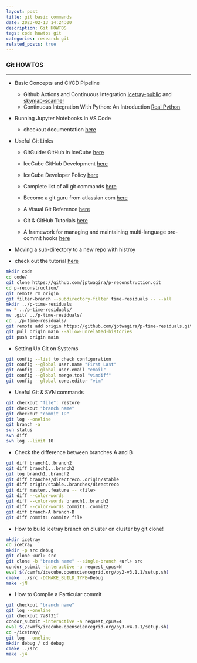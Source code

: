 ```yaml
---
layout: post
title: git basic commands
date: 2023-02-13 14:24:00
description: Git HOWTOS
tags: code howtos git
categories: research git
related_posts: true
---
```


### Git HOWTOS
---

- Basic Concepts and CI/CD Pipeline
    - Github Actions and Continuous Integration [icetray-public](https://github.com/icecube/icetray-public/tree/main) and [skymap-scanner](https://github.com/icecube/skymap_scanner)
    - Continuous Integration With Python: An Introduction [Real Python](https://realpython.com/python-continuous-integration/)

- Running Jupyter Notebooks in VS Code
    - checkout documentation [here](https://code.visualstudio.com/docs/datascience/jupyter-notebooks)

- Useful Git Links
    - GitGuide: GitHub in IceCube [here](https://github.com/icecube/icecube.github.io/wiki/GitGuide%3AGitHub-in-IceCube)
    - IceCube GitHub Development [here](https://github.com/icecube/icecube.github.io/wiki)
    - IceCube Developer Policy [here](https://github.com/icecube/icecube.github.io/wiki/DeveloperPolicy)

    - Complete list of all git commands [here](https://git-scm.com/docs)
    - Become a git guru from atlassian.com [here](https://www.atlassian.com/git/tutorials)
    - A Visual Git Reference [here](https://marklodato.github.io/visual-git-guide/index-en.html?no-svg#:~:text=git%20checkout%20HEAD%20%2D%2D%20files,stage%20and%20the%20working%20directory.)
    - Git & GitHub Tutorials [here](https://www.youtube.com/watch?v=xAAmje1H9YM&list=PLeo1K3hjS3usJuxZZUBdjAcilgfQHkRzW)
    - A framework for managing and maintaining multi-language pre-commit hooks [here](https://pre-commit.com/)


- Moving a sub-directory to a new repo with histroy
- check out the tutorial [here](https://www.youtube.com/watch?v=BSVkmpB8M-k)
```.sh
mkdir code
cd code/
git clone https://github.com/jptwagira/p-reconstruction.git
cd p-reconstruction/
git remote rm origin
git filter-branch --subdirectory-filter time-residuals -- --all
mkdir ../p-time-residuals
mv * ../p-time-residuals/
mv .git/ ../p-time-residuals/
cd ../p-time-residuals/
git remote add origin https://github.com/jptwagira/p-time-residuals.git
git pull origin main --allow-unrelated-histories
git push origin main
```


- Setting Up Git on Systems
```.sh
git config --list to check configuration
git config --global user.name "First Last"
git config --global user.email "email"
git config --global merge.tool "vimdiff"
git config --global core.editor "vim"
```

- Useful Git & SVN commands
```.sh
git checkout "file": restore
git checkout "branch name"
git checkout "commit ID"
git log --oneline
git branch -a
svn status
svn diff
svn log --limit 10
```

- Check the difference between branches A and B
```.sh
git diff branch1..branch2
git diff branch1...branch2
git log branch1..branch2
git diff branches/directreco..origin/stable
git diff origin/stable..branches/directreco
git diff master..feature -- <file>
git diff --color-words
git diff --color-words branch1..branch2
git diff --color-words commit1..commit2
git diff branch-A branch-B
git diff commit1 commit2 file
```

- How to build icetray branch on cluster on cluster by git clone!
```.sh
mkdir icetray
cd icetray
mkdir -p src debug
git clone <url> src
git clone -b "branch name" --single-branch <url> src
condor_submit -interactive -a request_cpus=N
eval $(/cvmfs/icecube.opensciencegrid.org/py2-v3.1.1/setup.sh)
cmake ../src -DCMAKE_BUILD_TYPE=Debug
make -jN
```

- How to Compile a Particular commit
```.sh
git checkout "branch name"
git log --oneline
git checkout 7a8f31f
condor_submit -interactive -a request_cpus=4
eval $(/cvmfs/icecube.opensciencegrid.org/py3-v4.1.1/setup.sh)
cd ~/icetray/
git log --oneline
mkdir debug / cd debug
cmake ../src
make -j4
```
